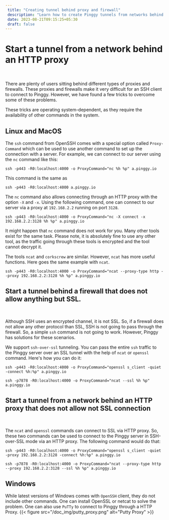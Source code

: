 ```yaml
---
 title: "Creating tunnel behind proxy and firewall"
 description: "Learn how to create Pinggy tunnels from networks behind HTTP proxies and firewalls. Covers ProxyCommand options for Linux, MacOS, and Windows."
 date: 2023-08-21T09:15:25+05:30
 draft: false
---
```


# Start a tunnel from a network behind an HTTP proxy

<br/>

There are plenty of users sitting behind different types of proxies and firewalls. These proxies and firewalls make it very difficult for an SSH client to connect to Pinggy. However, we have found a few tricks to overcome some of these problems.

These tricks are operating system-dependent, as they require the availability of other commands in the system.

## Linux and MacOS

The `ssh` command from OpenSSH comes with a special option called `Proxy-Command` which can be used to use another command to set up the connection with a server. For example, we can connect to our server using the `nc` command like this:

```
ssh -p443 -R0:localhost:4000 -o ProxyCommand="nc %h %p" a.pinggy.io
```

This command is the same as

```
ssh -p443 -R0:localhost:4000 a.pinggy.io
```

The `nc` command also allows connecting through an HTTP proxy with the option `-X` and `-x`. Using the following command, one can connect to our server via a proxy at `192.168.2.2` running on port `3128`.

```
ssh -p443 -R0:localhost:4000 -o ProxyCommand="nc -X connect -x 192.168.2.2:3128 %h %p" a.pinggy.io
```

It might happen that `nc` command does not work for you. Many other tools exist for the same task. Please note, it is absolutely fine to use any other tool, as the traffic going through these tools is encrypted and the tool cannot decrypt it.

The tools `ncat` and `corkscrew` are similar. However, `ncat` has more useful functions. Here goes the same example with `ncat`.

```
ssh -p443 -R0:localhost:4000 -o ProxyCommand="ncat --proxy-type http --proxy 192.168.2.2:3128 %h %p" a.pinggy.io
```

## Start a tunnel behind a firewall that does not allow anything but SSL.

<br/>

Although SSH uses an encrypted channel, it is not SSL. So, if a firewall does not allow any other protocol than SSL, SSH is not going to pass through the firewall. So, a simple `ssh` command is not going to work. However, Pinggy has solutions for these scenarios.

We support `ssh-over-ssl` tunneling. You can pass the entire `ssh` traffic to the Pinggy server over an SSL tunnel with the help of `ncat` or `openssl` command. Here's how you can do it:

```
ssh -p443 -R0:localhost:4000 -o ProxyCommand="openssl s_client -quiet -connect %h:%p" a.pinggy.io
```

```
ssh -p7878 -R0:localhost:4000 -o ProxyCommand="ncat --ssl %h %p" a.pinggy.io
```

## Start a tunnel from a network behind an HTTP proxy that does not allow not SSL connection

<br/>

The `ncat` and `openssl` commands can connect to SSL via HTTP proxy. So, these two commands can be used to connect to the Pinggy server in SSH-over-SSL mode via an HTTP proxy. The following command would do that:

```
ssh -p443 -R0:localhost:4000 -o ProxyCommand="openssl s_client -quiet -proxy 192.168.2.2:3128 -connect %h:%p" a.pinggy.io
```

```
ssh -p7878 -R0:localhost:4000 -o ProxyCommand="ncat --proxy-type http --proxy 192.168.2.2:3128 --ssl %h %p" a.pinggy.io
```

## Windows

While latest versions of Windows comes with `OpenSSH` client, they do not include other commands. One can install OpenSSL or netcat to solve the problem. One can also use `PuTTy` to connect to Pinggy through a HTTP Proxy.
{{< figure src="/doc_img/putty_proxy.png" alt="Putty Proxy" >}}
